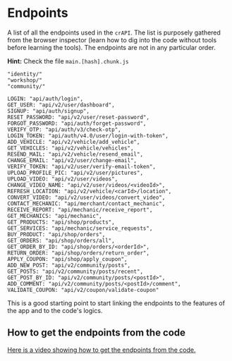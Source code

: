 # Endpoints

A list of all the endpoints used in the `crAPI`. The list is purposely gathered from the browser inspector (learn how to dig into the code without tools before learning the tools). The endpoints are not in any particular order.

**Hint:**
Check the file `main.[hash].chunk.js`

```text
"identity/"
"workshop/"
"community/"

LOGIN: "api/auth/login",
GET_USER: "api/v2/user/dashboard",
SIGNUP: "api/auth/signup",
RESET_PASSWORD: "api/v2/user/reset-password",
FORGOT_PASSWORD: "api/auth/forget-password",
VERIFY_OTP: "api/auth/v3/check-otp",
LOGIN_TOKEN: "api/auth/v4.0/user/login-with-token",
ADD_VEHICLE: "api/v2/vehicle/add_vehicle",
GET_VEHICLES: "api/v2/vehicle/vehicles",
RESEND_MAIL: "api/v2/vehicle/resend_email",
CHANGE_EMAIL: "api/v2/user/change-email",
VERIFY_TOKEN: "api/v2/user/verify-email-token",
UPLOAD_PROFILE_PIC: "api/v2/user/pictures",
UPLOAD_VIDEO: "api/v2/user/videos",
CHANGE_VIDEO_NAME: "api/v2/user/videos/<videoId>",
REFRESH_LOCATION: "api/v2/vehicle/<carId>/location",
CONVERT_VIDEO: "api/v2/user/videos/convert_video",
CONTACT_MECHANIC: "api/merchant/contact_mechanic",
RECEIVE_REPORT: "api/mechanic/receive_report",
GET_MECHANICS: "api/mechanic",
GET_PRODUCTS: "api/shop/products",
GET_SERVICES: "api/mechanic/service_requests",
BUY_PRODUCT: "api/shop/orders",
GET_ORDERS: "api/shop/orders/all",
GET_ORDER_BY_ID: "api/shop/orders/<orderId>",
RETURN_ORDER: "api/shop/orders/return_order",
APPLY_COUPON: "api/shop/apply_coupon",
ADD_NEW_POST: "api/v2/community/posts",
GET_POSTS: "api/v2/community/posts/recent",
GET_POST_BY_ID: "api/v2/community/posts/<postId>",
ADD_COMMENT: "api/v2/community/posts/<postId>/comment",
VALIDATE_COUPON: "api/v2/coupon/validate-coupon"
```

This is a good starting point to start linking the endpoints to the features of the app and to the code's logics.

## How to get the endpoints from the code

[Here is a video showing how to get the endpoints from the code.](https://user-images.githubusercontent.com/62474964/232114961-77d6e1e3-d964-44d1-8a2d-b90c4a11568d.mp4)
